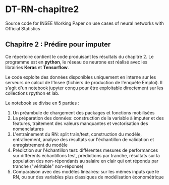 # DT-RN-chapitre2
Source code for INSEE Working Paper on use cases of neural networks with Official Statistics

## Chapitre 2 : Prédire pour imputer
Ce répertoire contient le code produisant les résultats du chapitre 2. Le programme est en **python**, le réseau de neurone est réalisé avec les librairies **Keras** et **Tensorflow**.

Le code exploite des données disponibles uniquement en interne sur les serveurs de calcul de l'Insee (fichiers de production de l'enquête Emploi). Il s'agit d'un notebook jupyter conçu pour être exploitable directement sur les collections rpython et lab.

Le notebook se divise en 5 parties :
1. Un préambule de chargement des packages et fonctions mobilisées
2. La préparation des données: construction de la variable à imputer et des features, traitement des valeurs manquantes et vectorisation des nomenclatures
3. L'entraînement du RN: split train/test, construction du modèle, entraînement, analyse des résultats sur l'échantillon de validation et enregistrement du modèle
4. Prédiction sur l'échantillon test: différentes mesures de performances sur différents échantillons test, prédictions par tranche, résultats sur la population des non-répondants au salaire en clair qui ont répondu par tranche ("véritable" non-réponse)
5. Comparaison avec des modèles linéaires: sur les mêmes inputs que le RN, ou sur des variables plus classiques de modélisation économétrique

